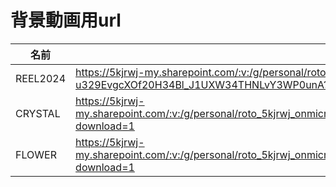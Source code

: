 # 背景動画用url

| 名前     | URL                                                                                                                                   |
| -------- | ------------------------------------------------------------------------------------------------------------------------------------- |
| REEL2024 | https://5kjrwj-my.sharepoint.com/:v:/g/personal/roto_5kjrwj_onmicrosoft_com/EWySZ3-u329EvgcXOf20H34Bl_J1UXW34THNLvY3WP0unA?download=1 |
| CRYSTAL  | https://5kjrwj-my.sharepoint.com/:v:/g/personal/roto_5kjrwj_onmicrosoft_com/EXDur_5ko3lGinjUxeEvLJ0Bmp40q9XuNhA7Ux01fn_Oew?download=1 |
| FLOWER   | https://5kjrwj-my.sharepoint.com/:v:/g/personal/roto_5kjrwj_onmicrosoft_com/EfxQUdaeEIlNoJ9HeXaxcU0ByE1hOKJzPeUtw0DfvfU5hA?download=1 |
